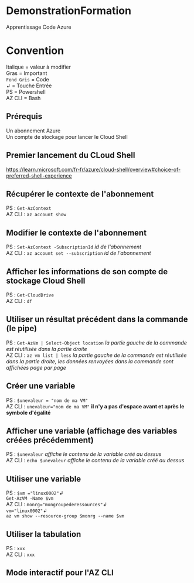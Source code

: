 # DemonstrationFormation
Apprentissage Code Azure

# Convention
Italique = valeur à modifier  
Gras =  Important  
`Fond Gris` = Code  
↲ = Touche Entrée  
PS = Powershell  
AZ CLI = Bash  


## Prérequis
Un abonnement Azure  
Un compte de stockage pour lancer le Cloud Shell  

## Premier lancement du CLoud Shell
https://learn.microsoft.com/fr-fr/azure/cloud-shell/overview#choice-of-preferred-shell-experience  

## Récupérer le contexte de l'abonnement
PS : `Get-AzContext`   
AZ CLI : `az account show`

## Modifier le contexte de l'abonnement
PS :  `Set-AzContext -SubscriptionId` *id de l'abonnement*  
AZ CLI : `az account set --subscription` *id de l'abonnement*  

## Afficher les informations de son compte de stockage Cloud Shell
PS : `Get-CloudDrive`  
AZ CLI : `df`  

## Utiliser un résultat précédent dans la commande (le pipe)
PS :  `Get-AzVm | Select-Object location`  *la partie gauche de la commande est réutilisée dans la partie droite*  
AZ CLI :  `az vm list | less`  *la partie gauche de la commande est réutilisée dans la partie droite, les données renvoyées dans la commande sont affichées page par page* 

## Créer une variable
PS :  `$unevaleur = "nom de ma VM"`  
AZ CLI :  `unevaleur="nom de ma VM"`  **il n'y a pas d'espace avant et après le symbole d'égalité** 

## Afficher une variable (affichage des variables créées précédemment)
PS :  `$unevaleur` *affiche le contenu de la variable créé au dessus*  
AZ CLI :  `echo $unevaleur` *affiche le contenu de la variable créé au dessus*  

## Utiliser une variable
PS :  `$vm ="linux0002"`↲  
      `Get-AzVM -Name $vm`  
AZ CLI :  `monrg="mongroupederessources"`↲  
          `vm="linux0002"`↲  
          `az vm show --resource-group $monrg --name $vm`  

## Utiliser la tabulation
PS :  `xxx`  
AZ CLI :  `xxx`  

## Mode interactif pour l'AZ CLI

